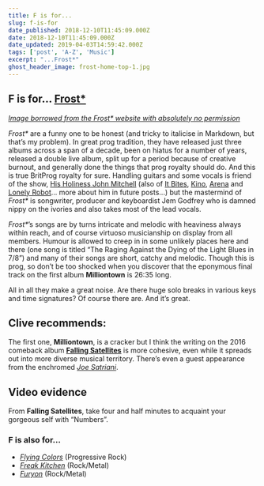 ```yaml
---
title: F is for...
slug: f-is-for
date_published: 2018-12-10T11:45:09.000Z
date: 2018-12-10T11:45:09.000Z
date_updated: 2019-04-03T14:59:42.000Z
tags: ['post', 'A-Z', 'Music']
excerpt: "...Frost*"
ghost_header_image: frost-home-top-1.jpg
---
```


## F is for… [Frost*](http://frost.life/)

*[Image borrowed from the Frost* website with absolutely no permission](http://frost.life/)*

*Frost\** are a funny one to be honest (and tricky to italicise in Markdown, but that’s my problem). In great prog tradition, they have released just three albums across a span of a decade, been on hiatus for a number of years, released a double live album, split up for a period because of creative burnout, and generally done the things that prog royalty should do. And this is true BritProg royalty for sure. Handling guitars and some vocals is friend of the show, [His Holiness John Mitchell](http://johnmitchellhq.com/) (also of [It Bites](http://www.itbites.com/), [Kino](https://en.wikipedia.org/wiki/Kino_(UK_rock_band)), [Arena](http://www.arenaband.co.uk/) and [Lonely Robot](http://johnmitchellhq.com/lonely-robot/)… more about him in future posts...) but the mastermind of *Frost\** is songwriter, producer and keyboardist Jem Godfrey who is damned nippy on the ivories and also takes most of the lead vocals.

*Frost\**’s songs are by turns intricate and melodic with heaviness always within reach, and of course virtuoso musicianship on display from all members. Humour is allowed to creep in in some unlikely places here and there (one song is titled “The Raging Against the Dying of the Light Blues in 7/8”) and many of their songs are short, catchy and melodic. Though this is prog, so don’t be too shocked when you discover that the eponymous final track on the first album **Milliontown** is 26:35 long.

All in all they make a great noise. Are there huge solo breaks in various keys and time signatures? Of course there are. And it’s great.

## Clive recommends:

The first one, **Milliontown**, is a cracker but I think the writing on the 2016 comeback album [**Falling Satellites**](https://smile.amazon.co.uk/Falling-Satellites-Frost/dp/B01EIOPJD6) is more cohesive, even while it spreads out into more diverse musical territory. There’s even a guest appearance from the enchromed [*Joe Satriani*](http://www.satriani.com/).

## Video evidence

From **Falling Satellites**, take four and half minutes to acquaint your gorgeous self with “Numbers”.

### F is also for…

- *[Flying Colors](https://en.wikipedia.org/wiki/Flying_Colors_(band))* (Progressive Rock)
- *[Freak Kitchen](https://en.wikipedia.org/wiki/Freak_Kitchen)* (Rock/Metal)
- *[Furyon](http://www.furyon.net/)* (Rock/Metal)
